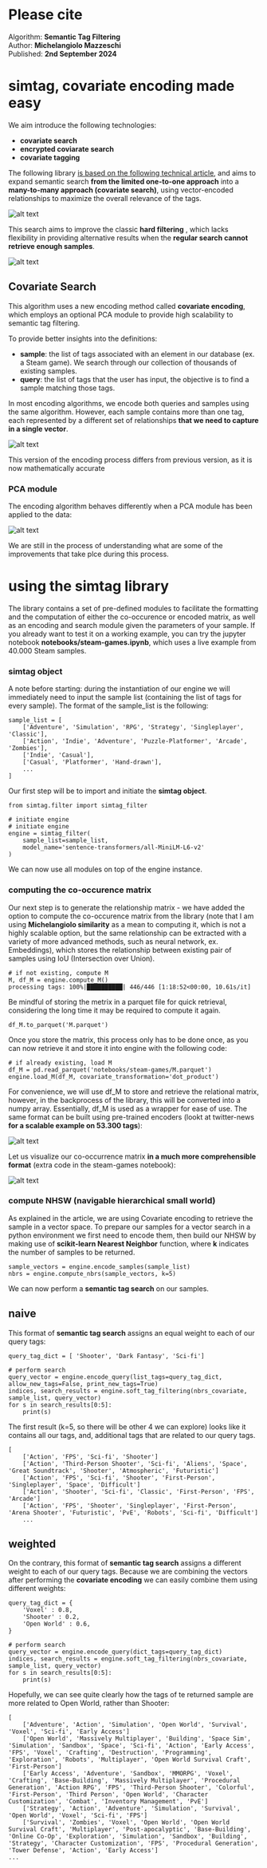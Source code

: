 # Please cite
Algorithm: **Semantic Tag Filtering**<br>
Author: **Michelangiolo Mazzeschi**<br>
Published: **2nd September 2024**

# simtag, covariate encoding made easy

We aim introduce the following technologies:
- **covariate search**
- **encrypted coviarate search**
- **covariate tagging**

The following library [is based on the following technical article](https://medium.com/towards-data-science/introducing-semantic-tag-filtering-enhancing-retrieval-with-tag-similarity-4f1b2d377a10), and aims to expand semantic search **from the limited one-to-one approach** into a **many-to-many approach (covariate search)**, using vector-encoded relationships to maximize the overall relevance of the tags.

![alt text](files/search-comparison.png)

This search aims to improve the classic **hard filtering** , which lacks flexibility in providing alternative results when the **regular search cannot retrieve enough samples**.

![alt text](files/missing-results.png)

## Covariate Search

This algorithm uses a new encoding method called **covariate encoding**, which employs an optional PCA module to provide high scalability to semantic tag filtering.

To provide better insights into the definitions:
- **sample**: the list of tags associated with an element in our database (ex. a Steam game). We search through our collection of thousands of existing samples.
- **query**: the list of tags that the user has input, the objective is to find a sample matching those tags.

In most encoding algorithms, we encode both queries and samples using the same algorithm. However, each sample contains more than one tag, each represented by a different set of relationships **that we need to capture in a single vector**.

![alt text](files/covariate-encoding.png)

This version of the encoding process differs from previous version, as it is now mathematically accurate

### PCA module

The encoding algorithm behaves differently when a PCA module has been applied to the data:

![alt text](files/pca-covariate-encoding.png)

We are still in the process of understanding what are some of the improvements that take plce during this process.

# using the simtag library

The library contains a set of pre-defined modules to facilitate the formatting and the computation of either the co-occurence or encoded matrix, as well as an encoding and search module given the parameters of your sample. If you already want to test it on a working example, you can try the jupyter notebook **notebooks/steam-games.ipynb**, which uses a live example from 40.000 Steam samples.

### simtag object

A note before starting: during the instantiation of our engine we will immediately need to input the sample list (containing the list of tags for every sample). The format of the sample_list is the following:
```
sample_list = [
    ['Adventure', 'Simulation', 'RPG', 'Strategy', 'Singleplayer', 'Classic'],
    ['Action', 'Indie', 'Adventure', 'Puzzle-Platformer', 'Arcade', 'Zombies'],
    ['Indie', 'Casual'],
    ['Casual', 'Platformer', 'Hand-drawn'],
    ...
]
```
Our first step will be to import and initiate the **simtag object**. 
```
from simtag.filter import simtag_filter

# initiate engine
# initiate engine
engine = simtag_filter(
    sample_list=sample_list,
    model_name='sentence-transformers/all-MiniLM-L6-v2'
)
```
We can now use all modules on top of the engine instance. 

### computing the co-occurence matrix

Our next step is to generate the relationship matrix - we have added the option to compute the co-occurence matrix from the library (note that I am using **Michelangiolo similarity** as a mean to computing it, which is not a highly scalable option, but the same relationship can be extracted with a variety of more advanced methods, such as neural network, ex. Embeddings), which stores the relationship between existing pair of samples using IoU (Intersection over Union).

```
# if not existing, compute M
M, df_M = engine.compute_M()
processing tags: 100%|██████████| 446/446 [1:18:52<00:00, 10.61s/it]
```
Be mindful of storing the metrix in a parquet file for quick retrieval, considering the long time it may be required to compute it again.
```
df_M.to_parquet('M.parquet')
```
Once you store the matrix, this process only has to be done once, as you can now retrieve it and store it into engine with the following code:
```
# if already existing, load M
df_M = pd.read_parquet('notebooks/steam-games/M.parquet')
engine.load_M(df_M, covariate_transformation='dot_product')
```
For convenience, we will use df_M to store and retrieve the relational matrix, however, in the backprocess of the library, this will be converted into a numpy array. Essentially, df_M is used as a wrapper for ease of use. The same format can be built using pre-trained encoders (lookt at twitter-news **for a scalable example on 53.300 tags**):

![alt text](files/df_M-example.png)

Let us visualize our co-occurrence matrix **in a much more comprehensible format** (extra code in the steam-games notebook):

![alt text](files/relationship-matrix.png)

### compute NHSW (navigable hierarchical small world)

As explained in the article, we are using Covariate encoding to retrieve the sample in a vector space. To prepare our samples for a vector search in a python environment we first need to encode them, then build our NHSW by making use of **scikit-learn Nearest Neighbor** function, where **k** indicates the number of samples to be returned.
```
sample_vectors = engine.encode_samples(sample_list)
nbrs = engine.compute_nbrs(sample_vectors, k=5)
```
We can now perform a **semantic tag search** on our samples.

## naive

This format of **semantic tag search** assigns an equal weight to each of our query tags:

```
query_tag_dict = [ 'Shooter', 'Dark Fantasy', 'Sci-fi']

# perform search
query_vector = engine.encode_query(list_tags=query_tag_dict, allow_new_tags=False, print_new_tags=True)
indices, search_results = engine.soft_tag_filtering(nbrs_covariate, sample_list, query_vector)
for s in search_results[0:5]:
    print(s)
```
The first result (k=5, so there will be other 4 we can explore) looks like it contains all our tags, and, additional tags that are related to our query tags.
```
[
    ['Action', 'FPS', 'Sci-fi', 'Shooter']
    ['Action', 'Third-Person Shooter', 'Sci-fi', 'Aliens', 'Space', 'Great Soundtrack', 'Shooter', 'Atmospheric', 'Futuristic']
    ['Action', 'FPS', 'Sci-fi', 'Shooter', 'First-Person', 'Singleplayer', 'Space', 'Difficult']
    ['Action', 'Shooter', 'Sci-fi', 'Classic', 'First-Person', 'FPS', 'Arcade']
    ['Action', 'FPS', 'Shooter', 'Singleplayer', 'First-Person', 'Arena Shooter', 'Futuristic', 'PvE', 'Robots', 'Sci-fi', 'Difficult']
    ...
```

## weighted

On the contrary, this format of **semantic tag search** assigns a different weight to each of our query tags. Because we are combining the vectors after performing the **covariate encoding** we can easily combine them using different weights:

```
query_tag_dict = {
    'Voxel' : 0.8,
    'Shooter' : 0.2,
    'Open World' : 0.6,
}

# perform search
query_vector = engine.encode_query(dict_tags=query_tag_dict)
indices, search_results = engine.soft_tag_filtering(nbrs_covariate, sample_list, query_vector)
for s in search_results[0:5]:
    print(s)
```
Hopefully, we can see quite clearly how the tags of te returned sample are more related to Open World, rather than Shooter:
```
[
    ['Adventure', 'Action', 'Simulation', 'Open World', 'Survival', 'Voxel', 'Sci-fi', 'Early Access']
    ['Open World', 'Massively Multiplayer', 'Building', 'Space Sim', 'Simulation', 'Sandbox', 'Space', 'Sci-fi', 'Action', 'Early Access', 'FPS', 'Voxel', 'Crafting', 'Destruction', 'Programming', 'Exploration', 'Robots', 'Multiplayer', 'Open World Survival Craft', 'First-Person']
    ['Early Access', 'Adventure', 'Sandbox', 'MMORPG', 'Voxel', 'Crafting', 'Base-Building', 'Massively Multiplayer', 'Procedural Generation', 'Action RPG', 'FPS', 'Third-Person Shooter', 'Colorful', 'First-Person', 'Third Person', 'Open World', 'Character Customization', 'Combat', 'Inventory Management', 'PvE']
    ['Strategy', 'Action', 'Adventure', 'Simulation', 'Survival', 'Open World', 'Voxel', 'Sci-fi', 'FPS']
    ['Survival', 'Zombies', 'Voxel', 'Open World', 'Open World Survival Craft', 'Multiplayer', 'Post-apocalyptic', 'Base-Building', 'Online Co-Op', 'Exploration', 'Simulation', 'Sandbox', 'Building', 'Strategy', 'Character Customization', 'FPS', 'Procedural Generation', 'Tower Defense', 'Action', 'Early Access']
...
```